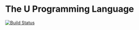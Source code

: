 # The U Programming Language

[![Build Status](https://travis-ci.org/jbenden/u-lang.svg?branch=master)](https://travis-ci.org/jbenden/u-lang)


